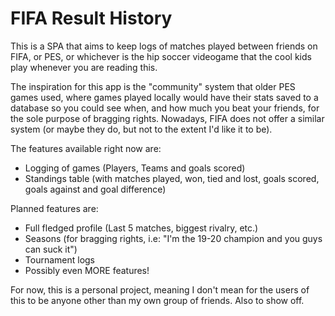 # FIFA Result History

This is a SPA that aims to keep logs of matches played between friends on FIFA, or PES, or whichever is the hip soccer videogame that the cool kids play whenever you are reading this.

The inspiration for this app is the "community" system that older PES games used, where games played locally would have their stats saved to a database so you could see when, and how much you beat your friends, for the sole purpose of bragging rights.
Nowadays, FIFA does not offer a similar system (or maybe they do, but not to the extent I'd like it to be).

The features available right now are:

- Logging of games (Players, Teams and goals scored)
- Standings table (with matches played, won, tied and lost, goals scored, goals against and goal difference)

Planned features are:

- Full fledged profile (Last 5 matches, biggest rivalry, etc.)
- Seasons (for bragging rights, i.e: "I'm the 19-20 champion and you guys can suck it")
- Tournament logs
- Possibly even MORE features!

For now, this is a personal project, meaning I don't mean for the users of this to be anyone other than my own group of friends. 
Also to show off.
